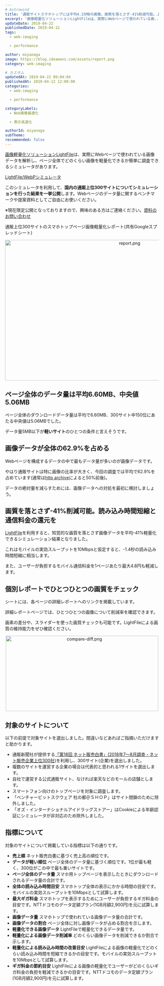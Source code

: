 ```yaml
---
# Astrowind
title: '通販サイトスマホトップには平均4.15MBの画像。画質を落とさず-41%削減可能。上位300サイトの画像軽量化シミュレーションを一挙公開'
excerpt: '画像軽量化ソリューションLightFileは、実際にWebページで使われている画...'
updateDate: 2019-04-22
publishedDate: 2019-04-12
tags: 
  - web-imaging

  - performance

author: miyanaga
image: https://blog.ideamans.com/assets/report.png
category: web-imaging

# カスタム
updatedAt: 2019-04-22 09:04:04
publishedAt: 2019-04-12 12:00:00
categories: 
  - web-imaging

  - performance

categoryLabels: 
  - Web画像最適化

  - 表示高速化

authorId: miyanaga
subTheme: 
recommended: false
---
```


[画像軽量化ソリューションLightFile](https://www.ideamans.com/lightfile/)は、実際にWebページで使われている画像データを解析し、ページ全体でどのくらい画像を軽量化できるか簡単に調査できるシミュレータがあります。

[LightFile/WebPシミュレータ](https://sim.lightfile.net/v3/)

このシミュレータを利用して、**国内の通販上位300サイトについてシミュレーションを行った結果を一挙公開**します。Webページのデータ量に関するベンチマークや提案資料としてご自由にお使いください。

※現在限定公開となっておりますので、興味のある方はご連絡ください。<a href="https://license.ideamans.com/dashboard">資料のお問い合わせ</a>

通販上位300サイトのスマホトップページ画像軽量化レポート(共有Googleスプレッドシート)

<img alt="report.png" src="https://blog.ideamans.com/assets_c/2019/04/report-thumb-800xauto-990.png" width="800" height="459" class="mt-image-center" style="text-align: center; display: block; margin: 0 auto 20px;" />

## ページ全体のデータ量は平均6.60MB、中央値5.06MB

ページ全体のダウンロードデータ量は平均で6.60MB、300サイト中150位にあたる中央値は5.06MBでした。

データ量5MB以下が**軽いサイト**のひとつの条件と言えそうです。

## 画像データが全体の62.9%を占める

Webページを構成するデータの中で最もデータ量が多いのが画像データです。

やはり通販サイトは特に画像の比率が大きく、今回の調査では平均で62.9%を占めています(通常は[http archive](https://httparchive.org/reports/state-of-the-web)によると50%前後)。

データの絶対量を減らすためには、画像データへの対処を最初に検討しましょう。

## 画質を落とさず-41%削減可能。読み込み時間短縮と通信料金の還元を

[LightFile](https://www.ideamans.com/lightfile/)を利用すると、知覚的な画質を落とさず画像データを平均-41%軽量化できるシミュレーション結果となりました。

これはモバイルの実効スループットを10Mbpsと仮定すると、-1.4秒の読み込み時間短縮に相当します。

また、ユーザーが負担するモバイル通信料金を1ページあたり最大4.8円も軽減します。

## 個別レポートでひとつひとつの画質をチェック

シートには、各ページの詳細レポートへのリンクを掲載しています。

詳細レポートページでは、ひとつひとつの画像について削減率を確認できます。

画素の差分や、スライダーを使った画質チェックも可能です。LightFileによる画質の維持能力をぜひ確認ください。

<a href="https://blog.ideamans.com/assets/compare-diff.png"><img alt="compare-diff.png" src="https://blog.ideamans.com/assets_c/2019/04/compare-diff-thumb-500xauto-992.png" width="500" height="246" class="mt-image-center" style="text-align: center; display: block; margin: 0 auto 20px;" /></a>

## 対象のサイトについて

以下の前提で対象サイトを選出しました。間違いなどあればご指摘いただけますと助かります。

* 通販新聞社が提供する[「第18回 ネット販売白書」(2018年7～8月調査・ネット販売企業上位300社)](https://www.tsuhanshimbun.com/products/downloads_detail.php?product_id=4466&_ssd=1)を利用し、300サイト(企業)を選出しました。
* 複数のサイトを運営する企業の場合は代表的と思われる1サイトを選出します。
* 自社で運営する公式通販サイト、なければ楽天などのモールの店舗とします。
* スマートフォン向けのトップページを対象に調査します。
* 「ベンチャービットスクウェア 杜の都＠ＳＨＯＰ」はサイト閉鎖のために除外しました。
* 「オズ・インターナショナルアイドラッグストアー」はCookieによる年齢認証にシミュレータが非対応のため除外しました。

## 指標について

対象のサイトについて掲載している指標は以下の通りです。

* **売上順** ネット販売白書に基づく売上高の順位です。
* **データが軽い順位** ページ全体のデータ量に基づく順位です。1位が最も軽く、300位がこの中で最も重いサイトです。
* **ページ全体のデータ量** スマホ用トップページを表示したときにダウンロードされるデータ量の合計です。
* **全体の読み込み時間目安** スマホトップ全体の表示にかかる時間の目安です。モバイルの実効スループットを10Mbpsとして試算します。
* **最大ギガ料金** スマホトップを表示するためにユーザーが負担するギガ料金の目安です。NTTドコモのデータ定額プラン(1GB月額2,900円)を元に試算します。
* **画像データ量** スマホトップで使われている画像データ量の合計です。
* **画像データの割合** ページ全体に対し画像データが占める割合を示します。
* **軽量化できる画像データ** LightFileで軽量化できるデータ量です。
* **軽量化による画像データ削減率** どのくらい画像データを削減できるか割合で示します。
* **軽量化による読み込み時間の改善目安** LightFileによる画像の軽量化でどのくらい読み込み時間を短縮できるかの目安です。モバイルの実効スループットを10Mbpsとして試算します。
* **ギガ料金の節約目安** LightFileによる画像の軽量化でユーザーがどのくらいギガ料金の負担を軽減できるかの目安です。NTTドコモのデータ定額プラン(1GB月額2,900円)を元に試算します。


